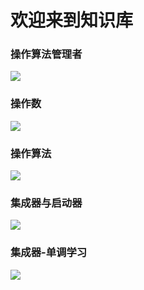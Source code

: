 # 欢迎来到知识库

### 操作算法管理者

  <a href="https://github.com/BeardedManZhao/algorithmStar/blob/main/KnowledgeDocument/OperationAlgorithmManager-Chinese.md">
  <img src = "https://user-images.githubusercontent.com/113756063/195589564-594382f0-f720-4beb-963b-370ecfa053af.png"/>
  </a>

### 操作数

  <a href="https://github.com/BeardedManZhao/algorithmStar/blob/main/KnowledgeDocument/Operands-Chinese.md">
  <img src = "https://user-images.githubusercontent.com/113756063/195589459-f4aaa091-2386-48c1-8fff-7bd914925e2c.png"/>
  </a>

### 操作算法

  <a href="https://github.com/BeardedManZhao/algorithmStar/blob/main/KnowledgeDocument/OperationAlgorithm-Chinese.md">
  <img src = "https://user-images.githubusercontent.com/113756063/195589413-4f7e2bba-850c-49fa-92f0-dce659269156.png"/>
  </a>

### 集成器与启动器

  <a href="https://github.com/BeardedManZhao/algorithmStar/blob/main/KnowledgeDocument/Integrators%20and%20initiators-Chinese.md">
  <img src = "https://user-images.githubusercontent.com/113756063/196027511-91504261-576c-4d6f-8fa1-fd7c61874e86.png"/>
  </a>

### 集成器-单调学习
  <a href="https://github.com/BeardedManZhao/algorithmStar/blob/main/KnowledgeDocument/Integrators%20and%20initiators-Chinese.md">
  <img src = "https://user-images.githubusercontent.com/113756063/196027511-91504261-576c-4d6f-8fa1-fd7c61874e86.png"/>
  </a>